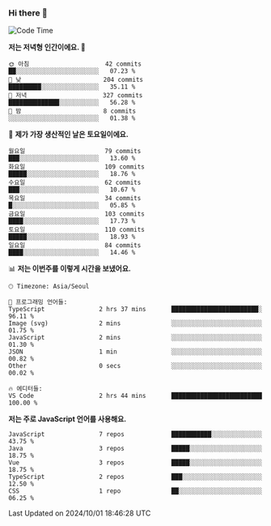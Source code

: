 ### Hi there 👋

<!--
**hi-aa/hi-aa** is a ✨ _special_ ✨ repository because its `README.md` (this file) appears on your GitHub profile.

Here are some ideas to get you started:

- 🔭 I’m currently working on ...
- 🌱 I’m currently learning ...
- 👯 I’m looking to collaborate on ...
- 🤔 I’m looking for help with ...
- 💬 Ask me about ...
- 📫 How to reach me: ...
- 😄 Pronouns: ...
- ⚡ Fun fact: ...
-->

<!--START_SECTION:waka-->
![Code Time](http://img.shields.io/badge/Code%20Time-92%20hrs%208%20mins-blue)

**저는 저녁형 인간이에요. 🦉** 

```text
🌞 아침                     42 commits          ██░░░░░░░░░░░░░░░░░░░░░░░   07.23 % 
🌆 낮　                     204 commits         █████████░░░░░░░░░░░░░░░░   35.11 % 
🌃 저녁                     327 commits         ██████████████░░░░░░░░░░░   56.28 % 
🌙 밤　                     8 commits           ░░░░░░░░░░░░░░░░░░░░░░░░░   01.38 % 
```
📅 **제가 가장 생산적인 날은 토요일이에요.** 

```text
월요일                      79 commits          ███░░░░░░░░░░░░░░░░░░░░░░   13.60 % 
화요일                      109 commits         █████░░░░░░░░░░░░░░░░░░░░   18.76 % 
수요일                      62 commits          ███░░░░░░░░░░░░░░░░░░░░░░   10.67 % 
목요일                      34 commits          █░░░░░░░░░░░░░░░░░░░░░░░░   05.85 % 
금요일                      103 commits         ████░░░░░░░░░░░░░░░░░░░░░   17.73 % 
토요일                      110 commits         █████░░░░░░░░░░░░░░░░░░░░   18.93 % 
일요일                      84 commits          ████░░░░░░░░░░░░░░░░░░░░░   14.46 % 
```


📊 **저는 이번주를 이렇게 시간을 보냈어요.** 

```text
🕑︎ Timezone: Asia/Seoul

💬 프로그래밍 언어들: 
TypeScript               2 hrs 37 mins       ████████████████████████░   96.11 % 
Image (svg)              2 mins              ░░░░░░░░░░░░░░░░░░░░░░░░░   01.75 % 
JavaScript               2 mins              ░░░░░░░░░░░░░░░░░░░░░░░░░   01.30 % 
JSON                     1 min               ░░░░░░░░░░░░░░░░░░░░░░░░░   00.82 % 
Other                    0 secs              ░░░░░░░░░░░░░░░░░░░░░░░░░   00.02 % 

🔥 에디터들: 
VS Code                  2 hrs 44 mins       █████████████████████████   100.00 % 
```

**저는 주로 JavaScript 언어를 사용해요.** 

```text
JavaScript               7 repos             ███████████░░░░░░░░░░░░░░   43.75 % 
Java                     3 repos             █████░░░░░░░░░░░░░░░░░░░░   18.75 % 
Vue                      3 repos             █████░░░░░░░░░░░░░░░░░░░░   18.75 % 
TypeScript               2 repos             ███░░░░░░░░░░░░░░░░░░░░░░   12.50 % 
CSS                      1 repo              ██░░░░░░░░░░░░░░░░░░░░░░░   06.25 % 
```




 Last Updated on 2024/10/01 18:46:28 UTC
<!--END_SECTION:waka-->
